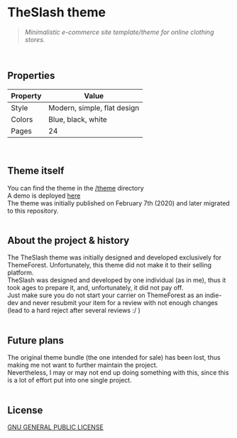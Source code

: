 # TheSlash theme

> *Minimalistic e-commerce site template/theme for online clothing stores.*
</br>
  
## Properties
  
| Property | Value                       |
| -------- | --------------------------- |
| Style    | Modern, simple, flat design |
| Colors   | Blue, black, white          |
| Pages    | 24                          |
</br>


## Theme itself

You can find the theme in the [/theme](https://github.com/rolandsfr/theslash-theme/tree/main/theme) directory  
A demo is deployed [here](https://theslash.netlify.app/)  
The theme was initially published on February 7th (2020) and later migrated to this repository.
</br>
</br>

  
## About the project & history
  
The TheSlash theme was initially designed and developed exclusively for ThemeForest. Unfortunately, this theme did not make it to their selling platform.  
TheSlash was designed and developed by one individual (as in me), thus it took ages to prepare it, and, unfortunately, it did not pay off.  
Just make sure you do not start your carrier on ThemeForest as an indie-dev and never resubmit your item for a review with not enough changes (lead to a hard reject after several reviews :/ )
</br>
</br>

  
## Future plans

The original theme bundle (the one intended for sale) has been lost, thus making me not want to further maintain the project.  
Nevertheless, I may or may not end up doing something with this, since this is a lot of effort put into one single project.
</br>
</br>

  
## License
  
[GNU GENERAL PUBLIC LICENSE](https://www.gnu.org/licenses/gpl-3.0.en.html)
